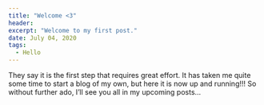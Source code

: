 ```yaml
---
title: "Welcome <3"
header:  
excerpt: "Welcome to my first post."
date: July 04, 2020
tags:
  - Hello
---
```


They say it is the first step that requires great effort. It has taken me quite some time to start a blog of my own, but here it is now up and running!!! So without further ado, I’ll see you all in my upcoming posts…